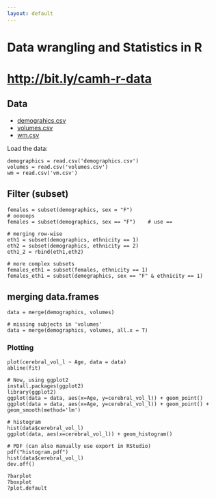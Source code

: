 ```yaml
---
layout: default
---
```


# Data wrangling and Statistics in R

# http://bit.ly/camh-r-data

## Data

- [demograhics.csv](http://pipitone.github.io/camh-computing-skills-august-2015/workshops/demographics.csv)
- [volumes.csv](http://pipitone.github.io/camh-computing-skills-august-2015/workshops/volumes.csv)
- [wm.csv](http://pipitone.github.io/camh-computing-skills-august-2015/workshops/wm.csv)


Load the data: 

    demographics = read.csv('demographics.csv')
    volumes = read.csv('volumes.csv')
    wm = read.csv('vm.csv')
    

## Filter (subset)

    females = subset(demographics, sex = "F")
    # ooooops
    females = subset(demographics, sex == "F")    # use ==
    
    # merging row-wise
    eth1 = subset(demographics, ethnicity == 1)
    eth2 = subset(demographics, ethnicity == 2)
    eth1_2 = rbind(eth1,eth2)
    
    # more complex subsets
    females_eth1 = subset(females, ethnicity == 1) 
    females_eth1 = subset(demographics, sex == "F" & ethnicity == 1) 

## merging data.frames

    data = merge(demographics, volumes)

    # missing subjects in 'volumes'
    data = merge(demographics, volumes, all.x = T)

### Plotting

    plot(cerebral_vol_l ~ Age, data = data)
    abline(fit)
    
    # Now, using ggplot2
    install.packages(ggplot2)
    library(ggplot2)
    ggplot(data = data, aes(x=Age, y=cerebral_vol_l)) + geom_point()
    ggplot(data = data, aes(x=Age, y=cerebral_vol_l)) + geom_point() + geom_smooth(method='lm')
    
    # histogram 
    hist(data$cerebral_vol_l)
    ggplot(data, aes(x=cerebral_vol_l)) + geom_histogram()
    
    # PDF (can also manually use export in RStudio)
    pdf("histogram.pdf")
    hist(data$cerebral_vol_l)
    dev.off()
    
    ?barplot
    ?boxplot
    ?plot.default
